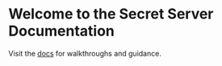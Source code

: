 [title]: # (Welcome)
[tags]: # (welcome,filler)
[priority]: # (1)

# Welcome to the Secret Server Documentation

Visit the [docs](https://dev.homer.thycotic.net/homer) for walkthroughs and guidance.
